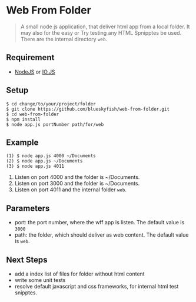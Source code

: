 
# Web From Folder

> A small node js application, that deliver html app from a local folder. It may also for the easy or Try testing
> any HTML Spnipptes be used. There are the internal directory `web`.


## Requirement

* [NodeJS](https://nodejs.org) or [IO.JS](https://iojs.org)


## Setup

    $ cd change/to/your/project/folder
    $ git clone https://github.com/blueskyfish/web-from-folder.git
    $ cd web-from-folder
    $ npm install
    $ node app.js portNumber path/for/web


## Example

    (1) $ node app.js 4000 ~/Documents
    (2) $ node app.js ~/Documents
    (3) $ node app.js 4011

1. Listen on port 4000 and the folder is ~/Documents.
2. Listen on port 3000 and the folder is ~/Documents.
3. Listen on port 4011 and the internal folder `web`.

## Parameters

* port: the port number, where the wff app is listen. The default value is `3000`
* path: the folder, which should deliver as web content. The default value is `web`.

## Next Steps

* add a index list of files for folder without html content
* write some unit tests
* resolve default javascript and css frameworks, for internal html test snipptes.
